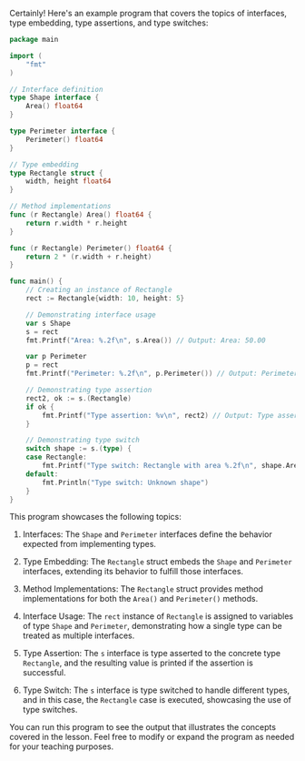 Certainly! Here's an example program that covers the topics of interfaces, type embedding, type assertions, and type switches:

```go
package main

import (
	"fmt"
)

// Interface definition
type Shape interface {
	Area() float64
}

type Perimeter interface {
	Perimeter() float64
}

// Type embedding
type Rectangle struct {
	width, height float64
}

// Method implementations
func (r Rectangle) Area() float64 {
	return r.width * r.height
}

func (r Rectangle) Perimeter() float64 {
	return 2 * (r.width + r.height)
}

func main() {
	// Creating an instance of Rectangle
	rect := Rectangle{width: 10, height: 5}

	// Demonstrating interface usage
	var s Shape
	s = rect
	fmt.Printf("Area: %.2f\n", s.Area()) // Output: Area: 50.00

	var p Perimeter
	p = rect
	fmt.Printf("Perimeter: %.2f\n", p.Perimeter()) // Output: Perimeter: 30.00

	// Demonstrating type assertion
	rect2, ok := s.(Rectangle)
	if ok {
		fmt.Printf("Type assertion: %v\n", rect2) // Output: Type assertion: {10 5}
	}

	// Demonstrating type switch
	switch shape := s.(type) {
	case Rectangle:
		fmt.Printf("Type switch: Rectangle with area %.2f\n", shape.Area())
	default:
		fmt.Println("Type switch: Unknown shape")
	}
}
```

This program showcases the following topics:

1. Interfaces: The `Shape` and `Perimeter` interfaces define the behavior expected from implementing types.

2. Type Embedding: The `Rectangle` struct embeds the `Shape` and `Perimeter` interfaces, extending its behavior to fulfill those interfaces.

3. Method Implementations: The `Rectangle` struct provides method implementations for both the `Area()` and `Perimeter()` methods.

4. Interface Usage: The `rect` instance of `Rectangle` is assigned to variables of type `Shape` and `Perimeter`, demonstrating how a single type can be treated as multiple interfaces.

5. Type Assertion: The `s` interface is type asserted to the concrete type `Rectangle`, and the resulting value is printed if the assertion is successful.

6. Type Switch: The `s` interface is type switched to handle different types, and in this case, the `Rectangle` case is executed, showcasing the use of type switches.

You can run this program to see the output that illustrates the concepts covered in the lesson. Feel free to modify or expand the program as needed for your teaching purposes.